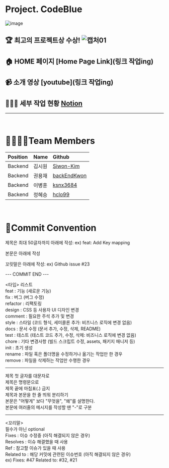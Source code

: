 # Project. CodeBlue #
![image](https://github.com/backEndKwon/CodeBlue/assets/128948886/851aa11f-e71d-4518-81b1-1a47da694003)

## 🏆 최고의 프로젝트상 수상! ![캡처01](https://github.com/backEndKwon/CodeBlue/assets/128948886/cbc45216-fe5d-4c16-9116-302be2e33d8f)


## 🏠 HOME 페이지 [Home Page Link](링크 작업ing)
## 📹 소개 영상 [youtube](링크 작업ing)
## 🧑🏾‍💻 세부 작업 현황 [Notion](https://www.notion.so/siwonmadang/Code-BLUE-ec7906910dec4f4b9d34da72fc334dd6)

<hr>

<br>

# 👨‍👩‍👧‍👦Team Members

| Position      | Name          | Github                                            |
|:--------------|:--------------|:--------------------------------------------------|
| Backend       | 김시원        | [Siwon-Kim](https://github.com/Siwon-Kim)         |
| Backend       | 권용재        | [backEndKwon](https://github.com/backEndKwon)     |
| Backend       | 이병훈        | [ksnx3684](https://github.com/ksnx3684)           |
| Backend       | 정혜승        | [hclo99](https://github.com/hclo99)               |

<br>

# 📝Commit Convention

제목은 최대 50글자까지 아래에 작성: ex) feat: Add Key mapping

본문은 아래에 작성  

꼬릿말은 아래에 작성: ex) Github issue #23  

--- COMMIT END --- 

<타입> 리스트  
feat        : 기능 (새로운 기능)  
fix         : 버그 (버그 수정)  
refactor    : 리팩토링  
design      : CSS 등 사용자 UI 디자인 변경  
comment     : 필요한 주석 추가 및 변경  
style       : 스타일 (코드 형식, 세미콜론 추가: 비즈니스 로직에 변경 없음)  
docs        : 문서 수정 (문서 추가, 수정, 삭제, README)  
test        : 테스트 (테스트 코드 추가, 수정, 삭제: 비즈니스 로직에 변경 없음)  
chore       : 기타 변경사항 (빌드 스크립트 수정, assets, 패키지 매니저 등)  
init        : 초기 생성  
rename      : 파일 혹은 폴더명을 수정하거나 옮기는 작업만 한 경우  
remove      : 파일을 삭제하는 작업만 수행한 경우 

------------------  

제목 첫 글자를 대문자로  
제목은 명령문으로  
제목 끝에 마침표(.) 금지  
제목과 본문을 한 줄 띄워 분리하기  
본문은 "어떻게" 보다 "무엇을", "왜"를 설명한다.  
본문에 여러줄의 메시지를 작성할 땐 "-"로 구분  

------------------  

<꼬리말>  
필수가 아닌 optional  
Fixes        : 이슈 수정중 (아직 해결되지 않은 경우)  
Resolves     : 이슈 해결했을 때 사용  
Ref          : 참고할 이슈가 있을 때 사용  
Related to   : 해당 커밋에 관련된 이슈번호 (아직 해결되지 않은 경우)  
ex) Fixes: #47 Related to: #32, #21
